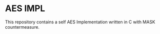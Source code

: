# AES IMPL

This repository contains a self AES Implementation written in C with MASK countermeasure.
